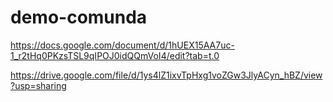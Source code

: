 # demo-comunda

https://docs.google.com/document/d/1hUEX15AA7uc-1_r2tHq0PKzsTSL9qIPOJ0idQQmVoI4/edit?tab=t.0

https://drive.google.com/file/d/1ys4lZ1ixvTpHxg1voZGw3JlyACyn_hBZ/view?usp=sharing
